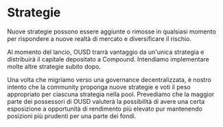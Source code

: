 # Strategie

Nuove strategie possono essere aggiunte o rimosse in qualsiasi momento per rispondere a nuove realtà di mercato e diversificare il rischio.

Al momento del lancio, OUSD trarrà vantaggio da un'unica strategia e distribuirà il capitale depositato a Compound. Intendiamo implementare molte altre strategie subito dopo.

Una volta che migriamo verso una governance decentralizzata, è nostro intento che la community proponga nuove strategie e voti il peso appropriato per ciascuna strategia nella pool. Prevediamo che la maggior parte dei possessori di OUSD valuterà la possibilità di avere una certa esposizione a opportunità di rendimento più elevato pur mantenendo posizioni più prudenti per una parte dei fondi.







